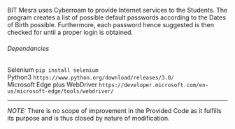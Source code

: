 BIT Mesra uses Cyberroam to provide Internet services to the Students.  The program creates a list of possible default passwords according to the Dates of Birth possible. Furthermore, each password hence suggested is then checked for until a proper login is obtained. 
<h6>Dependancies</h6>
Selenium <code>pip install selenium</code>
<br>
Python3 <code>https://www.python.org/download/releases/3.0/</code>
<br>
Microsoft Edge plus WebDriver <code>https://developer.microsoft.com/en-us/microsoft-edge/tools/webdriver/</code>
<br>

***
<em>NOTE:</em> There is no scope of improvement in the Provided Code as it fulfills its purpose and is thus closed by nature of modification.
